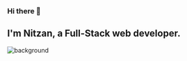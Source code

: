 ### Hi there 👋

## I'm Nitzan, a Full-Stack web developer.

![background](https://user-images.githubusercontent.com/93406243/187047331-7409139a-66e4-4ce1-b4df-cb0f8258cd4a.png)

<!--
**nitzanye/nitzanye** is a ✨ _special_ ✨ repository because its `README.md` (this file) appears on your GitHub profile.

Here are some ideas to get you started:

- 🔭 I’m currently working on ...
- 🌱 I’m currently learning ...
- 👯 I’m looking to collaborate on ...
- 🤔 I’m looking for help with ...
- 💬 Ask me about ...
- 📫 How to reach me: ...
- 😄 Pronouns: ...
- ⚡ Fun fact: ...
-->
